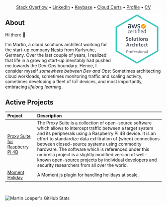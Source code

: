<p align="center">
    <a href="https://stackoverflow.com/users/10473469/martin-l%c3%b6per?tab=profile">Stack Overflow</a>
    • 
    <a href="https://www.linkedin.com/in/martinloeper/">LinkedIn</a>
    • 
    <a href="https://keybase.io/martinloeper">Keybase</a>
    • 
    <a href="https://www.youracclaim.com/users/martin-loeper/badges">Cloud Certs</a>
    • 
    <a href="https://mloeper.me/">Profile</a>
    • 
    <a href="https://github.com/MartinLoeper/My-CV/releases/download/latest/cv-martin-loeper.pdf">CV</a>
</p>

[<img align="right" width="160" src="./imgs/AWS-SolArchitect-Professional-2020.png" />](https://www.youracclaim.com/badges/e00de02f-620b-41b5-8ad7-3caaa7993bc9/linked_in_profile)

## About

Hi there 👋

I'm Martin, a cloud solutions architect working for the start-up company <a href="https://nesto-software.de/">Nesto</a> from Karlsruhe, Germany.
Over the last couple of years, I realized that life in a growing start-up inevitably had pushed me towards the Dev-Ops boundary. Hence, I consider myself *somewhere between Dev and Ops*: Sometimes architecting cloud workloads, sometimes monitoring traffic and scaling activity, sometimes developing a fleet of IoT devices, and most importantly, embracing *lifelong learning*.

## Active Projects
| Project | Description |
|:------------------------------- |:-----|
| [Proxy Suite for Raspberry Pi 4B](https://github.com/nesto-software/ProxySuite) | The Proxy Suite is a collection of open-source software which allows to intercept traffic between a target system and its peripherals using a Raspberry Pi 4B device. It is an effort to standardize data exfiltration of (wired) connections between closed-source systems using commodity hardware. The software which is referenced under this umbrella project is a slightly modified version of well-known open-source projects by individual developers and security researchers from all over the world. |
| [Moment Holiday](https://github.com/nesto-software/moment-holiday) | A Moment.js plugin for handling holidays at scale. |

<br />

![Martin Loeper's GitHub Stats](https://github-readme-stats.vercel.app/api?username=martinloeper&show_icons=true&theme=vue)